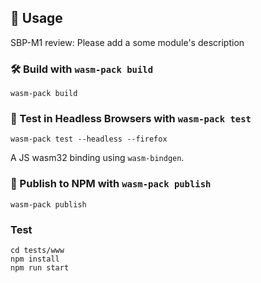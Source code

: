 ## 🚴 Usage
SBP-M1 review: Please add a some module's description

### 🛠️ Build with `wasm-pack build`

```
wasm-pack build
```

### 🔬 Test in Headless Browsers with `wasm-pack test`

```
wasm-pack test --headless --firefox
```

A JS wasm32 binding using `wasm-bindgen`.

### 🎁 Publish to NPM with `wasm-pack publish`

```
wasm-pack publish
```

### Test

```
cd tests/www
npm install
npm run start
```
